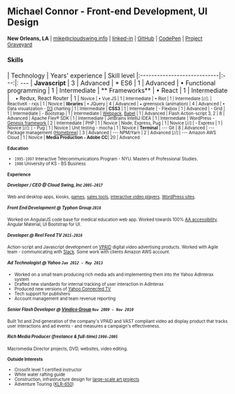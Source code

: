 ## Michael Connor - Front-end Development, UI Design

<small>**New Orleans, LA** | mike@cloudswing.info |  [linked-in][linkedinURL] | [GitHub][github-link] | [CodePen][codepen] | [Project Graveyard][project-archive]</small>



#### Skills

| Technology | Years' experience | Skill level
|:----------------------------|:---:|: ---
| **Javascript**                 | 3 | Advanced
| * ES6                      | 1 | Advanced
| • Functional programming   | 1 | Intermediate
| ** Frameworks**
|  • React                   | 1 | Intermediate
|  <small>&nbsp;&nbsp;&nbsp;• Redux, React Router</small>   | <small>1 | <small>Novice
| • Vue.JS     							| 1 | Intermediate
| • Riot     								| 1 | Intermediate
[//]: | ReactiveX - rxjs              | 1 | Novice
| **libraries**
| • JQuery                  | 4 | Advanced
| • greensock  (animation)  | 4 | Advanced
| • Data visualization - [D3][d3] charting      | 1 | Intermediate
| **CSS3**    		 	| 1 | Intermediate
| - Flexbox   		 	| 1 | Advanced
| - Grid    		 		| 1 | Intermediate
| - Bootstrap    		| 1 | Intermediate
| [Webpack][webpack], [Babel][babel] | 1 | Advanced
| Flash Action-script 3, 2    | 8 | Advanced
| Apache Flex® SDK           | 1 | Intermediate
| JetBrains IntelliJ IDEA    | 1 | Intermediate
| WordPress - [Genesis framework][genesis]     | 2 | Intermediate
| PHP                         | 1 | Novice
| Node, Express, Pug          | 1 | Novice
[//]:| - Express              | 1 | Novice
[//]: | - Pug                 | 1 | Novice
| Unit testing - mocha        | 1 | Novice
| **Terminal**
| --- Git |  8 | Advanced
| --- Package management ([Homebrew][brew]) | 3 | Advanced
| --- NPM/Yarn                 | 2 | Advanced
[//]:| --- Amazon AWS Cloud              | 1 | Novice
| **Media Production - Adobe CC**| 20 | Advanced



#### Education
- `1995-1997` Interactive Telecommunications Program - NYU. Masters of Professional Studies.
- `1986` University of KS - BS Business

#### Experience

##### Developer / CEO @ Cloud Swing, Inc `2005-2017`
Web and desktop apps, kiosks, [games][elauder], [sales tools][hyndai], [interactive video players][pharma-app]. [WordPress sites][tikun].

##### Front End Development @ Typhon Group `2016`
Worked on AngularJS code base for medical education web app. Worked towards 100% [AA accessibility][aria]. Angular Material, UI Bootstrap for UI.

##### Developer @ Reel Feed TV `2015-2016`
Action-script and Javascript development on [VPAID][vpaid] digital video advertising products. Worked with Agile team - communicating with [Slack][slacksite]. Some work with clients Amazon AWS account.

##### Ad Technologist @ Yahoo `Jan 2012 - May 2013`

- Worked on a small team producing rich media ads and implementing them into the Yahoo AdInterax system
- Drafted new standards for internal tracking of user interaction in AdInterax
- Produced new versions of [Yahoo Connected TV]
- Tech support for publishers
- Account management and team revenue reporting




##### Senior Flash Developer @ [Vindico Group][vindico] `Nov 2009 - Nov 2010`
Built 1st and 2nd generation of the company's VPAID and VAST compliant video ad display product that tracks user interactions and ad events - and measures a campaign's effectiveness.

##### Rich Media Producer (freelance & full-time) `1996-2005`
Macromedia Director projects, DVD, websites, video editing.


#### Outside Interests
- Crossfit level 1 certified instructor
- White water rafting guide
- Construction, infrastructure design for [large-scale art projects](http://www.thetemplecrew.org/)
- Adventure Touring ([KLR-650](https://flic.kr/p/akv8Hk))


[elauder]: http://rocketnumber9.org/sample/esteelauder/ "Estée Lauder"

[linkedinURL]: https://www.linkedin.com/in/michaelgconnor

[hyndai]: http://rocketnumber9.org/developer/touchscreen-kiosk-hyunda/
[hyndai photos]: https://www.flickr.com/photos/rocketnumber9/sets/72157610613514303/show/

[kia]: http://rocketnumber9.org/client/optima/optima.html "Auto App"

[peas]: http://i.imgur.com/44Q9cMXs.jpg
[pharmaapp]: http://i.imgur.com/J7LS14ht.jpg "Pharmaceutical App"

[slack]: http://i.imgur.com/4xxDEUPs.png

[slacksite]: https://slack.com/

[thup games]: http://thup.com/

[vindico]: https://vindico.com/

[vpaid]: https://www.iab.com/guidelines/digital-video-player-ad-interface-definition-vpaid-2-0/

[Yahoo Connected TV]: https://smarttv.yahoo.com/

[zitgame]: http://i.imgur.com/vRHv0Igt.jpg "Face Book Game"

[pharmaAppTumblr]: http://68.media.tumblr.com/tumblr_lnnyjzj10N1qh4spho1_1280.jpg

[project-archive]: http://portfolio.rocketnumber9.org/

[pharma-app]: http://rocketnumber9.org/developer/as3-interactive-video/

[rocket9Dev]: http://rocketnumber9.org/developer/

[eyeblaster-stetchybanner]: http://rocketnumber9.org/client/eyeblaster/stretchableBanner/

[eyeblaster-skyscraper]: http://rocketnumber9.org/client/eyeblaster/stetchableSkyscraper/

[eyeblaster-videomixer]: http://rocketnumber9.org/client/eyeblaster/videomixer/

[digvideo]: http://rocketnumber9.org/client/dig.htm

[contact]: http://rocketnumber9.org/contact/

[github-link]: https://github.com/mconnor

[genesis]: http://www.studiopress.com/faqs/


[gssp]: https://greensock.com/gsap

[brew]: http://brew.sh/

[ng-material]: https://material.angularjs.org

[tikun]: http://www.tikun.stateu.org/

[doucette]: http://chiefdoucette.com/

[githubpic]: ./images/GitHub-Mark-32px.png "Git Hub"

[es6logo]: ./images/es6.svg "ES6"

[vuelogo]: ./images/vue-small.png "Vue.js"
[reactlogo]: ./images/react2.png "React.js"



[uibootstrap]: https://angular-ui.github.io/bootstrap/

[webpack]:http://webpack.github.io/

[babel]:http://babeljs.io/

[vue]:https://vuejs.org/

[pgpkey]:https://twitter.com/cloud_swing/status/842115087632605186

[aurelia]:http://aurelia.io/
[riot]:http://riotjs.com/

[tictactoe]:https://mconnor.github.io/tic-tac-toe/

[aria]:https://developer.mozilla.org/en-US/docs/Web/Accessibility/ARIA

[brew]:https://brew.sh/

[d3]:https://d3js.org/

[codepen]:https://codepen.io/cloudswing
